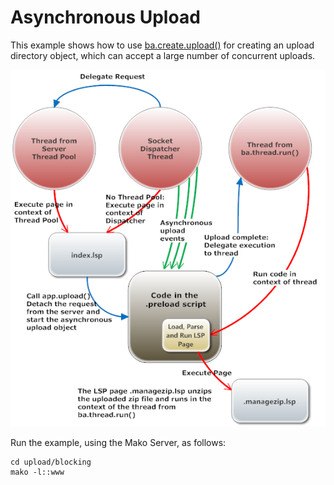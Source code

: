 # Asynchronous Upload

This example shows how to use [ba.create.upload()](http://realtimelogic.com/ba/doc/?url=en/lua/lua.html#ba_create_upload) for creating an upload directory object, which can accept a large number of concurrent uploads.

![Blocking Upload](www/doc/overview.png "Asynchronous Upload")

Run the example, using the Mako Server, as follows:

```
cd upload/blocking
mako -l::www
```

